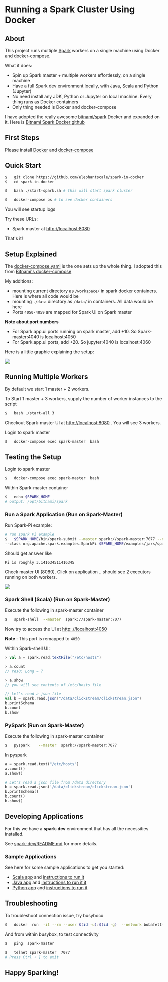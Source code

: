 # Running a Spark Cluster Using Docker

## About

This project runs multiple [Spark](https://spark.apache.org/) workers on a single machine using Docker and docker-compose.

What it does:

- Spin up Spark master + multiple workers effortlessly, on a single machine
- Have a full Spark dev environment locally, with Java, Scala and Python (Jupyter)
- No need install any JDK, Python or Jupyter on local machine.  Every thing runs as Docker containers
- Only thing needed is Docker and docker-compose

I have adopted the really awesome [bitnami/spark](https://hub.docker.com/r/bitnami/spark/) Docker and expanded on it.  Here is [Bitnami Spark Docker github](https://github.com/bitnami/bitnami-docker-spark)

## First Steps

Please install [Docker](https://www.docker.com/) and [docker-compose](https://docs.docker.com/compose/)

## Quick Start

```bash
$   git clone https://github.com/elephantscale/spark-in-docker
$   cd spark-in-docker

$   bash ./start-spark.sh # this will start spark cluster

$   docker-compose ps # to see docker containers
```

You will see startup logs

Try these URLs:

- Spark master at [http://localhost:8080](http://localhost:8080)

That's it!

## Setup Explained

The [docker-compose.yaml](https://github.com/elephantscale/spark-in-docker) is the one sets up the whole thing.  I adopted this from [Bitnami's docker-compose](https://raw.githubusercontent.com/bitnami/bitnami-docker-spark/master/docker-compose.yml)

My additions:

- mounting  current directory as `/workspace/` in spark docker containers.  Here is where all code would be
- mounting `./data` directory as `/data/` in containers.  All data would be here
- Ports `4050-4059` are mapped for Spark UI on Spark master

**Note about port numbers**

- For Spark.app.ui ports running on spark master, add +10.  So Spark-master:4040 is localhost:4050
- For Spark.app.ui ports, add +20.  So jupyter:4040 is localhost:4060

Here is a little graphic explaining the setup:

![](images/overall-1.png)

## Running Multiple Workers

By default we start 1 master + 2 workers.

To Start 1 master + 3 workers, supply the number of worker instances to the script

```bash
$   bash ./start-all 3
```

Checkout Spark-master UI at [http://localhost:8080](http://localhost:8080) .  You will see 3 workers.

Login to spark master

```bash
$   docker-compose exec spark-master  bash
```

## Testing the Setup

Login to spark master

```bash
$   docker-compose exec spark-master  bash
```

Within Spark-master container

```bash
$   echo $SPARK_HOME
# output: /opt/bitnami/spark
```

### Run a Spark Application (Run on Spark-Master)

Run Spark-Pi example:

```bash
# run spark Pi example
$   $SPARK_HOME/bin/spark-submit --master spark://spark-master:7077 --num-executors 2  \
--class org.apache.spark.examples.SparkPi $SPARK_HOME/examples/jars/spark-examples_*.jar 100
```

Should get answer like

```console
Pi is roughly 3.141634511416345
```

Check master UI (8080).  Click on application .. should see 2 executors running on both workers.

![](images/spark-pi-1.png)

### Spark Shell (Scala) (Run on Spark-Master)

Execute the following in spark-master container

```bash
$   spark-shell  --master  spark://spark-master:7077
```

Now try to access the UI at [http:.//localhost:4050](http:.//localhost:4050)  

**Note** : This port is remapped to `4050`  

Within Spark-shell UI:

```scala
> val a = spark.read.textFile("/etc/hosts")

> a.count 
// res0: Long = 7 

> a.show
// you will see contents of /etc/hosts file

// Let's read a json file
val b = spark.read.json("/data/clickstream/clickstream.json")
b.printSchema
b.count
b.show
```

### PySpark (Run on Spark-Master)

Execute the following in spark-master container

```bash
$   pyspark    --master  spark://spark-master:7077
```

In pyspark

```python
a = spark.read.text("/etc/hosts")
a.count()
a.show()

# Let's read a json file from /data directory
b = spark.read.json('/data/clickstream/clickstream.json')
b.printSchema()
b.count()
b.show()
```

## Developing Applications

For this we have a **spark-dev** environment that has all the necessities installed.

See [spark-dev/README.md](spark-dev/README.md) for more details.

### Sample Applications

See here for some sample applications to get you started:

- [Scala app](sample-app-scala/)  and [instructions to run it](sample-app-scala/README.md)
- [Java app](sample-app-java/) and [instructions to run it it](sample-java-app/README.md)
- [Python app](sample-app-python/) and [instructions to run it](sample-app-python/README.md)

## Troubleshooting

To troubleshoot connection issue, try busybocx

```bash
$   docker  run  -it --rm --user $(id -u):$(id -g)  --network bobafett-net  busybox
```

And from within busybox, to test connectivity

```bash
$   ping  spark-master

$   telnet spark-master  7077
# Press Ctrl + ] to exit
```


## Happy Sparking!
